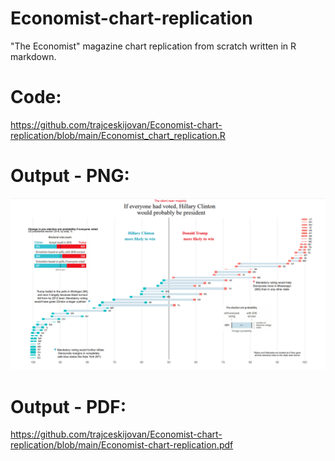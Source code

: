 # Economist-chart-replication
"The Economist" magazine chart replication from scratch written in R markdown.

# Code:
https://github.com/trajceskijovan/Economist-chart-replication/blob/main/Economist_chart_replication.R

# Output - PNG:
![](output/Output.PNG)

# Output - PDF:
https://github.com/trajceskijovan/Economist-chart-replication/blob/main/Economist-chart-replication.pdf
